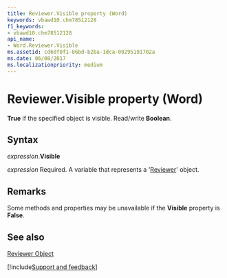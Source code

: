 ```yaml
---
title: Reviewer.Visible property (Word)
keywords: vbawd10.chm78512128
f1_keywords:
- vbawd10.chm78512128
api_name:
- Word.Reviewer.Visible
ms.assetid: cd60f0f1-86bd-b2ba-1dca-00295191702a
ms.date: 06/08/2017
ms.localizationpriority: medium
---
```



# Reviewer.Visible property (Word)

 **True** if the specified object is visible. Read/write **Boolean**.


## Syntax

_expression_.**Visible**

_expression_ Required. A variable that represents a '[Reviewer](Word.Reviewer.md)' object.


## Remarks

Some methods and properties may be unavailable if the **Visible** property is **False**.


## See also


[Reviewer Object](Word.Reviewer.md)

[!include[Support and feedback](~/includes/feedback-boilerplate.md)]